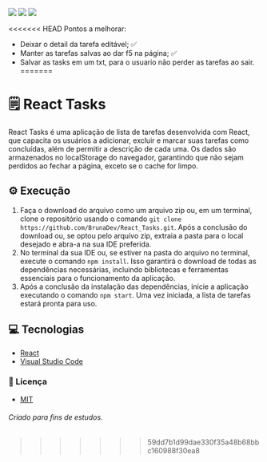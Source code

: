 <p>
  <img src="https://img.shields.io/static/v1?label=License&message=MIT&color=00bfff&style=plastic"/>
  
  <img src="https://img.shields.io/static/v1?label=LP&message=React&color=daa520&style=plastic"/>
  
  <img src="https://img.shields.io/static/v1?label=IDE&message=VsCode&color=9acd32&style=plastic"/>
</p>

<<<<<<< HEAD
Pontos a melhorar:
- Deixar o detail da tarefa editável; ✅
- Manter as tarefas salvas ao dar f5 na página; ✅
- Salvar as tasks em um txt, para o usuario não perder as tarefas ao sair.
=======
# 🗒️ React Tasks

React Tasks é uma aplicação de lista de tarefas desenvolvida com React, que capacita os usuários a adicionar, excluir e marcar suas tarefas como concluídas, além de permitir a descrição de cada uma. Os dados são armazenados no localStorage do navegador, garantindo que não sejam perdidos ao fechar a página, exceto se o cache for limpo.

## ⚙ Execução
1. Faça o download do arquivo como um arquivo zip ou, em um terminal, clone o repositório usando o comando `git clone https://github.com/BrunaDev/React_Tasks.git`. Após a conclusão do download ou, se optou pelo arquivo zip, extraia a pasta para o local desejado e abra-a na sua IDE preferida.
2. No terminal da sua IDE ou, se estiver na pasta do arquivo no terminal, execute o comando `npm install`. Isso garantirá o download de todas as dependências necessárias, incluindo bibliotecas e ferramentas essenciais para o funcionamento da aplicação.
3. Após a conclusão da instalação das dependências, inicie a aplicação executando o comando `npm start`. Uma vez iniciada, a lista de tarefas estará pronta para uso.

## 💻 Tecnologias
- [React](https://react.dev/learn)
- [Visual Studio Code](https://code.visualstudio.com)

### :small_blue_diamond: Licença
- [MIT](https://github.com/BrunaDev/React_Tasks/blob/main/LICENSE)


###### Criado para fins de estudos.
>>>>>>> 59dd7b1d99dae330f35a48b68bbc160988f30ea8
